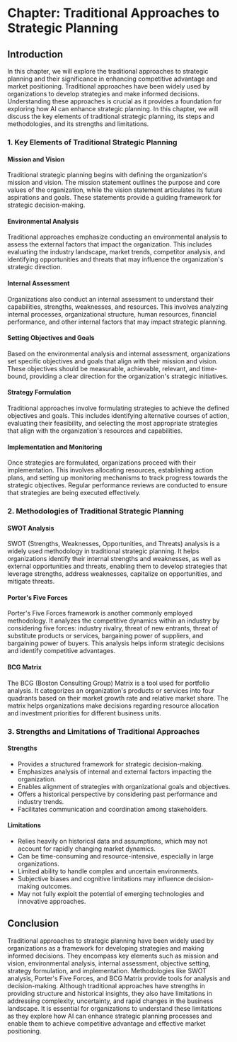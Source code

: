 Chapter: Traditional Approaches to Strategic Planning
=====================================================

Introduction
------------

In this chapter, we will explore the traditional approaches to strategic planning and their significance in enhancing competitive advantage and market positioning. Traditional approaches have been widely used by organizations to develop strategies and make informed decisions. Understanding these approaches is crucial as it provides a foundation for exploring how AI can enhance strategic planning. In this chapter, we will discuss the key elements of traditional strategic planning, its steps and methodologies, and its strengths and limitations.

### 1. Key Elements of Traditional Strategic Planning

#### Mission and Vision

Traditional strategic planning begins with defining the organization's mission and vision. The mission statement outlines the purpose and core values of the organization, while the vision statement articulates its future aspirations and goals. These statements provide a guiding framework for strategic decision-making.

#### Environmental Analysis

Traditional approaches emphasize conducting an environmental analysis to assess the external factors that impact the organization. This includes evaluating the industry landscape, market trends, competitor analysis, and identifying opportunities and threats that may influence the organization's strategic direction.

#### Internal Assessment

Organizations also conduct an internal assessment to understand their capabilities, strengths, weaknesses, and resources. This involves analyzing internal processes, organizational structure, human resources, financial performance, and other internal factors that may impact strategic planning.

#### Setting Objectives and Goals

Based on the environmental analysis and internal assessment, organizations set specific objectives and goals that align with their mission and vision. These objectives should be measurable, achievable, relevant, and time-bound, providing a clear direction for the organization's strategic initiatives.

#### Strategy Formulation

Traditional approaches involve formulating strategies to achieve the defined objectives and goals. This includes identifying alternative courses of action, evaluating their feasibility, and selecting the most appropriate strategies that align with the organization's resources and capabilities.

#### Implementation and Monitoring

Once strategies are formulated, organizations proceed with their implementation. This involves allocating resources, establishing action plans, and setting up monitoring mechanisms to track progress towards the strategic objectives. Regular performance reviews are conducted to ensure that strategies are being executed effectively.

### 2. Methodologies of Traditional Strategic Planning

#### SWOT Analysis

SWOT (Strengths, Weaknesses, Opportunities, and Threats) analysis is a widely used methodology in traditional strategic planning. It helps organizations identify their internal strengths and weaknesses, as well as external opportunities and threats, enabling them to develop strategies that leverage strengths, address weaknesses, capitalize on opportunities, and mitigate threats.

#### Porter's Five Forces

Porter's Five Forces framework is another commonly employed methodology. It analyzes the competitive dynamics within an industry by considering five forces: industry rivalry, threat of new entrants, threat of substitute products or services, bargaining power of suppliers, and bargaining power of buyers. This analysis helps inform strategic decisions and identify competitive advantages.

#### BCG Matrix

The BCG (Boston Consulting Group) Matrix is a tool used for portfolio analysis. It categorizes an organization's products or services into four quadrants based on their market growth rate and relative market share. The matrix helps organizations make decisions regarding resource allocation and investment priorities for different business units.

### 3. Strengths and Limitations of Traditional Approaches

#### Strengths

* Provides a structured framework for strategic decision-making.
* Emphasizes analysis of internal and external factors impacting the organization.
* Enables alignment of strategies with organizational goals and objectives.
* Offers a historical perspective by considering past performance and industry trends.
* Facilitates communication and coordination among stakeholders.

#### Limitations

* Relies heavily on historical data and assumptions, which may not account for rapidly changing market dynamics.
* Can be time-consuming and resource-intensive, especially in large organizations.
* Limited ability to handle complex and uncertain environments.
* Subjective biases and cognitive limitations may influence decision-making outcomes.
* May not fully exploit the potential of emerging technologies and innovative approaches.

Conclusion
----------

Traditional approaches to strategic planning have been widely used by organizations as a framework for developing strategies and making informed decisions. They encompass key elements such as mission and vision, environmental analysis, internal assessment, objective setting, strategy formulation, and implementation. Methodologies like SWOT analysis, Porter's Five Forces, and BCG Matrix provide tools for analysis and decision-making. Although traditional approaches have strengths in providing structure and historical insights, they also have limitations in addressing complexity, uncertainty, and rapid changes in the business landscape. It is essential for organizations to understand these limitations as they explore how AI can enhance strategic planning processes and enable them to achieve competitive advantage and effective market positioning.
